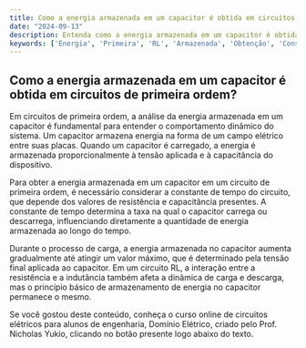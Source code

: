 ```yaml
---
title: Como a energia armazenada em um capacitor é obtida em circuitos de primeira ordem?
date: "2024-09-13"
description: Entenda como a energia armazenada em um capacitor é obtida em circuitos de primeira ordem.
keywords: ['Energia', 'Primeira', 'RL', 'Armazenada', 'Obtenção', 'Constante', 'Capacitor']
---
```


## Como a energia armazenada em um capacitor é obtida em circuitos de primeira ordem?

Em circuitos de primeira ordem, a análise da energia armazenada em um capacitor é fundamental para entender o comportamento dinâmico do sistema. Um capacitor armazena energia na forma de um campo elétrico entre suas placas. Quando um capacitor é carregado, a energia é armazenada proporcionalmente à tensão aplicada e à capacitância do dispositivo.

Para obter a energia armazenada em um capacitor em um circuito de primeira ordem, é necessário considerar a constante de tempo do circuito, que depende dos valores de resistência e capacitância presentes. A constante de tempo determina a taxa na qual o capacitor carrega ou descarrega, influenciando diretamente a quantidade de energia armazenada ao longo do tempo.

Durante o processo de carga, a energia armazenada no capacitor aumenta gradualmente até atingir um valor máximo, que é determinado pela tensão final aplicada ao capacitor. Em um circuito RL, a interação entre a resistência e a indutância também afeta a dinâmica de carga e descarga, mas o princípio básico de armazenamento de energia no capacitor permanece o mesmo.

Se você gostou deste conteúdo, conheça o curso online de circuitos elétricos para alunos de engenharia, Domínio Elétrico, criado pelo Prof. Nicholas Yukio, clicando no botão presente logo abaixo do texto.